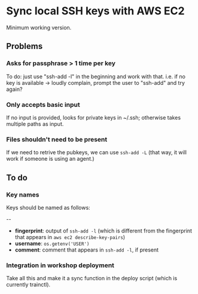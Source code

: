 # Sync local SSH keys with AWS EC2

Minimum working version.

## Problems

### Asks for passphrase > 1 time per key

To do: just use "ssh-add -l" in the beginning and work with that.
i.e. if no key is available -> loudly complain, prompt the user to "ssh-add" and try again?

### Only accepts basic input

If no input is provided, looks for private keys in ~/.ssh; otherwise takes multiple paths as input.

### Files shouldn't need to be present

If we need to retrive the pubkeys, we can use `ssh-add -L`
(that way, it will work if someone is using an agent.)


## To do

### Key names

Keys should be named as follows:

<fingerprint>-<username>-<comment>

* **fingerprint**: output of `ssh-add -l` (which is different from the fingerprint that appears in `aws ec2 describe-key-pairs`)
* **username**: `os.getenv('USER')`
* **comment**: comment that appears in `ssh-add -l`, if present

### Integration in workshop deployment

Take all this and make it a sync function in the deploy script (which is currently trainctl).
